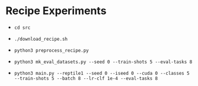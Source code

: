 # Recipe Experiments

 - ```cd src```

 - ```./download_recipe.sh```

 - ```python3 preprocess_recipe.py```

 - ```python3 mk_eval_datasets.py --seed 0 --train-shots 5 --eval-tasks 8```

 - ```python3 main.py --reptile1 --seed 0 --iseed 0 --cuda 0 --classes 5 --train-shots 5 --batch 8 --lr-clf 1e-4 --eval-tasks 8```